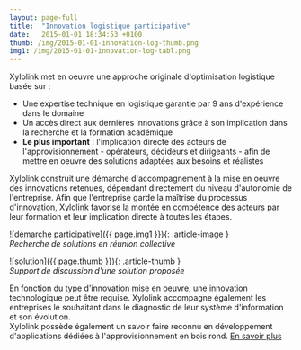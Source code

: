 ```yaml
---
layout: page-full
title:  "Innovation logistique participative"
date:   2015-01-01 18:34:53 +0100
thumb: /img/2015-01-01-innovation-log-thumb.png
img1: /img/2015-01-01-innovation-log-tabl.png
---
```


Xylolink met en oeuvre une approche originale d'optimisation logistique basée sur :  

* Une expertise technique en logistique garantie par 9 ans d'expérience dans le domaine
* Un accès direct aux dernières innovations grâce à son implication dans la recherche et la formation académique
* __Le plus important__ : l'implication directe des acteurs de l'approvisionnement - opérateurs, décideurs et dirigeants - afin de mettre en oeuvre des solutions adaptées aux besoins et réalistes

Xylolink construit une démarche d'accompagnement à la mise en oeuvre des innovations retenues, dépendant directement du niveau d'autonomie de l'entreprise. 
Afin que l'entreprise garde la maîtrise du processus d'innovation, Xylolink favorise la montée en compétence des acteurs 
par leur formation et leur implication directe à toutes les étapes.

![démarche participative]({{ page.img1 }}){: .article-image }  
*Recherche de solutions en réunion collective*

![solution]({{ page.thumb }}){: .article-thumb }  
*Support de discussion d'une solution proposée*

En fonction du type d'innovation mise en oeuvre, une innovation technologique peut être requise. 
Xylolink accompagne également les entreprises le souhaitant dans le diagnostic de leur système d'information et son évolution.  
Xylolink possède également un savoir faire reconnu en développement d'applications dédiées à l'approvisionnement en bois rond. [En savoir plus](/technologies)